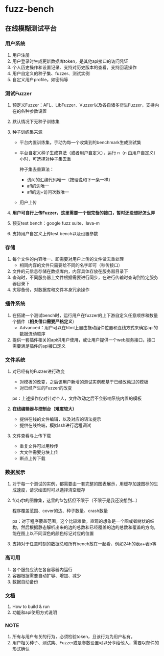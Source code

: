 # fuzz-bench

## 在线模糊测试平台

### 用户系统

1. 用户注册
2. 用户登录时生成更新数据库token，是其他api接口的访问凭证
3. 个人历史操作和设置记录、支持对历史版本的查看，支持回滚操作
4. 用户自定义的种子集、fuzzer、测试实例
5. 自定义用户profile，如密码等

### 测试Fuzzer

1. 预定义Fuzzer：AFL、LibFuzzer、Vuzzer以及各自诸多衍生Fuzzer，支持内在的各种参数设置

2. 默认情况下无种子训练集

3. 种子训练集来源

   * 平台内置训练集，手动为每一个收集到的benchmark生成测试集

   * 平台自定义种子生成算法（或者用户自定义），运行 n（n 由用户自定义）小时，可选择对种子集去重

     种子集去重算法：

     * 访问的汇编代码唯一（按理说和下一条一样）
     * afl的边唯一
     * afl的边+访问次数唯一

   * 用户上传
   
4. **用户可自行上传Fuzzer，这里需要一个很完备的接口，暂时还没想好怎么弄**

5. 预支test bench：google fuzz suite、lava-m

6. 支持用户自定义上传test bench以及设置参数

### 存储

1. 每个文件的内容唯一、即需要对用户上传的文件做去重处理
   * 相同内容的文件只需要给不同的名字即可（秒传接口）
2. 文件的元信息存储在数据库内，内容具体存放在服务器目录下
3. 查询时，不同服务器上文件根据需要进行同步，在进行传输时查询到特定服务器目录下
4. 灾容备份，对数据库和文件本身冗余操作

### 插件系统

1. 在搭建一个测试bench时，运行用户在fuzzer的上下游自定义任意顺序和数量个插件（**相关借口需要严格定义**）
   * Advanced：用户可以在html上自由拖动组件位置和连线方式来确定api的数据流动顺序
2. 提供一套插件相关的api供用户使用，或让用户提供一个web服务接口，接口需要满足插件的api接口定义

### 文件系统

1. 对已经有的Fuzzer进行改变

   * 对模板的改变，之后该用户新增的测试实例都基于已经改动过的模板
   * 对已经产生的Fuzzer的改变

   ps：上述操作仅对针对个人，文件改动之后不会影响系统内置的模板

2. **在线编辑器与控制台（难度较大）**

   * 提供在线的文件编辑，以及对应的语法提示
   * 提供在线终端，模拟ssh进行远程调试

3. 文件查看与上传下载

   * 重复文件可以用秒传
   * 大文件需要分块上传
   * 断点上传下载

### 数据展示

1. 对于每一个测试的实例，都需要由一套完整的图表展示，用缓存加速图标的生成速度，请求绘图时可以选择清空缓存

2. f(x)对t的图像集，这里的fx包括但不限于（不限于是我还没想到...）

   程序覆盖范围、cover的边、种子数量、crash数量

   ps：对于程序覆盖范围，这个比较难做，直观的想象是一个图或者树状的结构，然后根据静态解析出来的边的总数和已经覆盖的边的总数和覆盖的方向，能在图上以不同深色的颜色标记对应的位置

3. 支持对于任意时刻的数据总和所有bench放在一起看，例如24h的表a+表b等

### 高可用

1. 各个服务应该在各自容器内运行
2. 容器根据需要自动扩容、增加、减少
3. 数据自动备份

### 文档

1. How to build & run
2. 功能和api使用方式说明

### NOTE

1. 所有与用户有关的行为，必须检验token，且该行为为用户私有。
2. 用户相关种子、测试集、Fuzzer或是参数设置可以分享给他人，需要以邮件的形式确认
